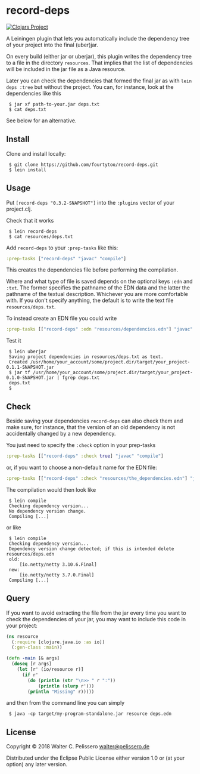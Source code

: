 # record-deps

[![Clojars Project](https://img.shields.io/clojars/v/fourtytoo/record-deps.svg)](https://clojars.org/fourtytoo/record-deps)

A Leiningen plugin that lets you automatically include the dependency
tree of your project into the final (uber)jar.

On every build (either jar or uberjar), this plugin writes the
dependency tree to a file in the directory `resources`.  That implies
that the list of dependencies will be included in the jar file as a
Java resource.

Later you can check the dependencies that formed the final jar as with
`lein deps :tree` but without the project.  You can, for instance,
look at the dependencies like this

```console
 $ jar xf path-to-your.jar deps.txt
 $ cat deps.txt
```

See below for an alternative.


## Install

Clone and install locally:

```console
 $ git clone https://github.com/fourtytoo/record-deps.git
 $ lein install
```


## Usage

Put `[record-deps "0.3.2-SNAPSHOT"]` into the `:plugins` vector of
your project.clj.

Check that it works

```console
 $ lein record-deps
 $ cat resources/deps.txt
```

Add `record-deps` to your `:prep-tasks` like this:

```clojure
:prep-tasks ["record-deps" "javac" "compile"]
```

This creates the dependencies file before performing the compilation.

Where and what type of file is saved depends on the optional keys
`:edn` and `:txt`.  The former specifies the pathname of the EDN data
and the latter the pathname of the textual description.  Whichever you
are more comfortable with.  If you don't specify anything, the default
is to write the text file `resources/deps.txt`.

To instead create an EDN file you could write

```clojure
:prep-tasks [["record-deps" :edn "resources/dependencies.edn"] "javac" "compile"]
```

Test it

```console
 $ lein uberjar
 Saving project dependencies in resources/deps.txt as text.
 Created /usr/home/your_account/some/project.dir/target/your_project-0.1.1-SNAPSHOT.jar
 $ jar tf /usr/home/your_account/some/project.dir/target/your_project-0.1.0-SNAPSHOT.jar | fgrep deps.txt
 deps.txt
 $
```


## Check

Beside saving your dependencies `record-deps` can also check them and
make sure, for instance, that the version of an old dependency is not
accidentally changed by a new dependency.

You just need to specify the `:check` option in your prep-tasks

```clojure
:prep-tasks [["record-deps" :check true] "javac" "compile"]
```

or, if you want to choose a non-default name for the EDN file:

```clojure
:prep-tasks [["record-deps" :check "resources/the_dependencies.edn"] "javac" "compile"]
```

The compilation would then look like

```console
 $ lein compile
 Checking dependency version...
 No dependency version change.
 Compiling [...]
```

or like

```console
 $ lein compile
 Checking dependency version...
 Dependency version change detected; if this is intended delete resources/deps.edn
 old:
     [io.netty/netty 3.10.6.Final]
 new:
     [io.netty/netty 3.7.0.Final]
 Compiling [...]
```


## Query

If you want to avoid extracting the file from the jar every time you
want to check the dependencies of your jar, you may want to include
this code in your project:

```clojure
(ns resource
  (:require [clojure.java.io :as io])
  (:gen-class :main))

(defn -main [& args]
  (doseq [r args]
    (let [r' (io/resource r)]
      (if r'
        (do (println (str "\n>> " r ":"))
            (println (slurp r')))
        (println "Missing" r)))))
```

and then from the command line you can simply

```console
 $ java -cp target/my-program-standalone.jar resource deps.edn
```

## License

Copyright © 2018 Walter C. Pelissero <walter@pelissero.de>

Distributed under the Eclipse Public License either version 1.0 or (at
your option) any later version.
